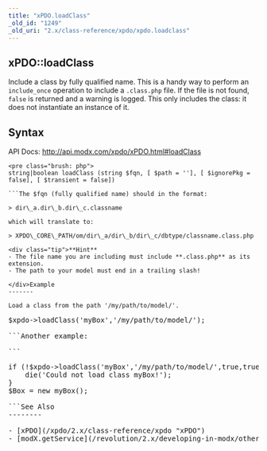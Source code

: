 ```yaml
---
title: "xPDO.loadClass"
_old_id: "1249"
_old_uri: "2.x/class-reference/xpdo/xpdo.loadclass"
---
```


xPDO::loadClass
---------------

Include a class by fully qualified name. This is a handy way to perform an `include_once` operation to include a `.class.php` file. If the file is not found, `false` is returned and a warning is logged. This only includes the class: it does not instantiate an instance of it.

Syntax
------

API Docs: <http://api.modx.com/xpdo/xPDO.html#loadClass>

```
<pre class="brush: php">
string|boolean loadClass (string $fqn, [ $path = ''], [ $ignorePkg = false], [ $transient = false])

```The $fqn (fully qualified name) should in the format:

> dir\_a.dir\_b.dir\_c.classname

which will translate to:

> XPDO\_CORE\_PATH/om/dir\_a/dir\_b/dir\_c/dbtype/classname.class.php

<div class="tip">**Hint**  
- The file name you are including must include **.class.php** as its extension.
- The path to your model must end in a trailing slash!

</div>Example
-------

Load a class from the path '/my/path/to/model/'.

```
<pre class="brush: php">
$xpdo->loadClass('myBox','/my/path/to/model/');

```Another example:

```
<pre class="brush: php">
if (!$xpdo->loadClass('myBox','/my/path/to/model/',true,true)) {
    die('Could not load class myBox!');
}
$Box = new myBox();

```See Also
--------

- [xPDO](/xpdo/2.x/class-reference/xpdo "xPDO")
- [modX.getService](/revolution/2.x/developing-in-modx/other-development-resources/class-reference/modx/modx.getservice "modX.getService") - this will include a class and instantiate it.